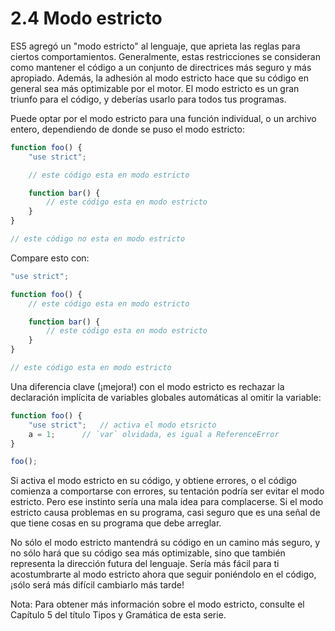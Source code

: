 # 2.4 Modo estricto

ES5 agregó un "modo estricto" al lenguaje, que aprieta las reglas para ciertos comportamientos. Generalmente, estas restricciones se consideran como mantener el código a un conjunto de directrices más seguro y más apropiado. Además, la adhesión al modo estricto hace que su código en general sea más optimizable por el motor. El modo estricto es un gran triunfo para el código, y deberías usarlo para todos tus programas.

Puede optar por el modo estricto para una función individual, o un archivo entero, dependiendo de donde se puso el modo estricto:

```js
function foo() {
	"use strict";

	// este código esta en modo estricto

	function bar() {
		// este código esta en modo estricto
	}
}

// este código no esta en modo estricto
```

Compare esto con:

```js
"use strict";

function foo() {
	// este código esta en modo estricto

	function bar() {
		// este código esta en modo estricto
	}
}

// este código esta en modo estricto
```

Una diferencia clave \(¡mejora!\) con el modo estricto es rechazar la declaración implícita de variables globales automáticas al omitir la variable:

```js
function foo() {
	"use strict";	// activa el modo etsricto
	a = 1;		// `var` olvidada, es igual a ReferenceError
}

foo();
```

Si activa el modo estricto en su código, y obtiene errores, o el código comienza a comportarse con errores, su tentación podría ser evitar el modo estricto. Pero ese instinto sería una mala idea para complacerse. Si el modo estricto causa problemas en su programa, casi seguro que es una señal de que tiene cosas en su programa que debe arreglar.

No sólo el modo estricto mantendrá su código en un camino más seguro, y no sólo hará que su código sea más optimizable, sino que también representa la dirección futura del lenguaje. Sería más fácil para ti acostumbrarte al modo estricto ahora que seguir poniéndolo en el código, ¡sólo será más difícil cambiarlo más tarde!

Nota: Para obtener más información sobre el modo estricto, consulte el Capítulo 5 del título Tipos y Gramática de esta serie.



